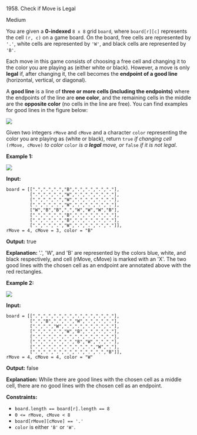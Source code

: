 1958\. Check if Move is Legal

Medium

You are given a **0-indexed** `8 x 8` grid `board`, where `board[r][c]` represents the cell `(r, c)` on a game board. On the board, free cells are represented by `'.'`, white cells are represented by `'W'`, and black cells are represented by `'B'`.

Each move in this game consists of choosing a free cell and changing it to the color you are playing as (either white or black). However, a move is only **legal** if, after changing it, the cell becomes the **endpoint of a good line** (horizontal, vertical, or diagonal).

A **good line** is a line of **three or more cells (including the endpoints)** where the endpoints of the line are **one color**, and the remaining cells in the middle are the **opposite color** (no cells in the line are free). You can find examples for good lines in the figure below:

![](https://assets.leetcode.com/uploads/2021/07/22/goodlines5.png)

Given two integers `rMove` and `cMove` and a character `color` representing the color you are playing as (white or black), return `true` _if changing cell_ `(rMove, cMove)` _to color_ `color` _is a **legal** move, or_ `false` _if it is not legal_.

**Example 1:**

![](https://assets.leetcode.com/uploads/2021/07/10/grid11.png)

**Input:**

    board = [[".",".",".","B",".",".",".","."],
             [".",".",".","W",".",".",".","."],
             [".",".",".","W",".",".",".","."],
             [".",".",".","W",".",".",".","."],
             ["W","B","B",".","W","W","W","B"],
             [".",".",".","B",".",".",".","."],
             [".",".",".","B",".",".",".","."],
             [".",".",".","W",".",".",".","."]],
    rMove = 4, cMove = 3, color = "B"

**Output:** true

**Explanation:** '.', 'W', and 'B' are represented by the colors blue, white, and black respectively, and cell (rMove, cMove) is marked with an 'X'. The two good lines with the chosen cell as an endpoint are annotated above with the red rectangles.

**Example 2:**

![](https://assets.leetcode.com/uploads/2021/07/10/grid2.png)

**Input:**

    board = [[".",".",".",".",".",".",".","."],
             [".","B",".",".","W",".",".","."],
             [".",".","W",".",".",".",".","."],
             [".",".",".","W","B",".",".","."],
             [".",".",".",".",".",".",".","."],
             [".",".",".",".","B","W",".","."],
             [".",".",".",".",".",".","W","."],
             [".",".",".",".",".",".",".","B"]],
    rMove = 4, cMove = 4, color = "W"

**Output:** false

**Explanation:** While there are good lines with the chosen cell as a middle cell, there are no good lines with the chosen cell as an endpoint.

**Constraints:**

*   `board.length == board[r].length == 8`
*   `0 <= rMove, cMove < 8`
*   `board[rMove][cMove] == '.'`
*   `color` is either `'B'` or `'W'`.
